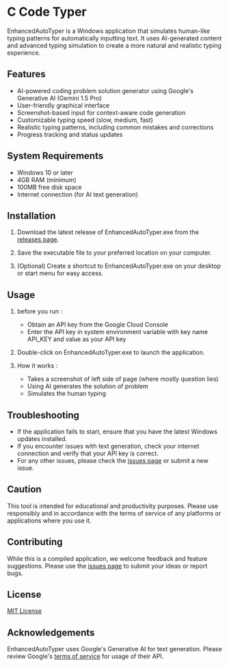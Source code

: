 # C Code Typer

EnhancedAutoTyper is a Windows application that simulates human-like typing patterns for automatically inputting text. It uses AI-generated content and advanced typing simulation to create a more natural and realistic typing experience.

## Features

- AI-powered coding problem solution generator using Google's Generative AI (Gemini 1.5 Pro)
- User-friendly graphical interface
- Screenshot-based input for context-aware code generation
- Customizable typing speed (slow, medium, fast)
- Realistic typing patterns, including common mistakes and corrections
- Progress tracking and status updates

## System Requirements

- Windows 10 or later
- 4GB RAM (minimum)
- 100MB free disk space
- Internet connection (for AI text generation)

## Installation

1. Download the latest release of EnhancedAutoTyper.exe from the [releases page](https://github.com/yourusername/EnhancedAutoTyper/releases).

2. Save the executable file to your preferred location on your computer.

3. (Optional) Create a shortcut to EnhancedAutoTyper.exe on your desktop or start menu for easy access.

## Usage

1. before you run :
   - Obtain an API key from the Google Cloud Console
   - Enter the API key in system environment variable with key name API_KEY and value as your API key

2. Double-click on EnhancedAutoTyper.exe to launch the application.

3. How it works :
   - Takes a screenshot of left side of page (where mostly question lies)
   - Using AI generates the solution of problem
   - Simulates the human typing

## Troubleshooting

- If the application fails to start, ensure that you have the latest Windows updates installed.
- If you encounter issues with text generation, check your internet connection and verify that your API key is correct.
- For any other issues, please check the [issues page](https://github.com/yourusername/EnhancedAutoTyper/issues) or submit a new issue.

## Caution

This tool is intended for educational and productivity purposes. Please use responsibly and in accordance with the terms of service of any platforms or applications where you use it.

## Contributing

While this is a compiled application, we welcome feedback and feature suggestions. Please use the [issues page](https://github.com/yourusername/EnhancedAutoTyper/issues) to submit your ideas or report bugs.

## License

[MIT License](https://choosealicense.com/licenses/mit/)

## Acknowledgements

EnhancedAutoTyper uses Google's Generative AI for text generation. Please review Google's [terms of service](https://developers.generativeai.google/terms) for usage of their API.
